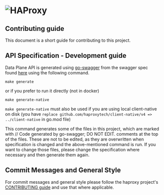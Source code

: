 # ![HAProxy](assets/images/haproxy-weblogo-210x49.png "HAProxy")

## Contributing guide

This document is a short guide for contributing to this project.

## API Specification - Development guide

Data Plane API is generated using [go-swagger](https://github.com/go-swagger/go-swagger) from the swagger spec found [here](https://github.com/haproxytech/client-native/blob/master/specification/build/haproxy_spec.yaml) using the following command.

```
make generate
```
or if you prefer to run it directly (not in docker)
```
make generate-native
```

`make generate-native` must also be used if you are using local client-native on disk (you have `replace github.com/haproxytech/client-native/v4 => ../client-native` in go.mod file)

This command generates some of the files in this project, which are marked with // Code generated by go-swagger; DO NOT EDIT.
comments at the top of the files. These are not to be edited, as they are overwritten when specification is changed and the above-mentioned command is run. If you want to change those files, please change the specification where necessary and then generate them again.

## Commit Messages and General Style

For commit messages and general style please follow the haproxy project's [CONTRIBUTING guide](https://github.com/haproxy/haproxy/blob/master/CONTRIBUTING) and use that where applicable.
